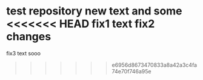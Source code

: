 test repository
new text
and some 
<<<<<<< HEAD
fix1 text
fix2 changes
=======
fix3 text sooo
>>>>>>> e6956d8673470833a8a42a3c4fa74e70f746a95e
